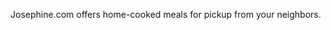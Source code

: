 <!--
title: Josephine
location: Oakland, CA
description: Home-cooked meals from your neighbors
position: Development Consultant
website: http://josephine.com
publish_date: 2015-06-30
noIndex: true
-->

Josephine.com offers home-cooked meals for pickup from your neighbors.

